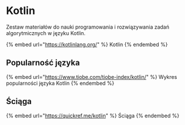 # Kotlin

Zestaw materiałów do nauki programowania i rozwiązywania zadań algorytmicznych w języku Kotlin.

{% embed url="https://kotlinlang.org/" %}
Kotlin
{% endembed %}

## Popularność języka

{% embed url="https://www.tiobe.com/tiobe-index/kotlin/" %}
Wykres popularności języka Kotlin
{% endembed %}

## Ściąga

{% embed url="https://quickref.me/kotlin" %}
Ściąga
{% endembed %}